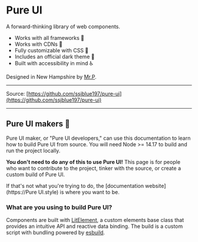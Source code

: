 # Pure UI

A forward-thinking library of web components.

- Works with all frameworks 🧩
- Works with CDNs 🚛
- Fully customizable with CSS 🎨
- Includes an official dark theme 🌛
- Built with accessibility in mind ♿️

Designed in New Hampshire by [Mr.P](https://www.facebook.com/ssjblue197).

---

<!-- Documentation: [Pure UI](https://pureui.xyz) -->

Source: [https://github.com/ssjblue197/pure-ui](https://github.com/ssjblue197/pure-ui)

---

## Pure UI makers 🥾

Pure UI maker, or "Pure UI developers," can use this documentation to learn how to build Pure UI from source. You will need Node >= 14.17 to build and run the project locally.

**You don't need to do any of this to use Pure UI!** This page is for people who want to contribute to the project, tinker with the source, or create a custom build of Pure UI.

If that's not what you're trying to do, the [documentation website](https://Pure UI.style) is where you want to be.

### What are you using to build Pure UI?

Components are built with [LitElement](https://lit-element.polymer-project.org/), a custom elements base class that provides an intuitive API and reactive data binding. The build is a custom script with bundling powered by [esbuild](https://esbuild.github.io/).
